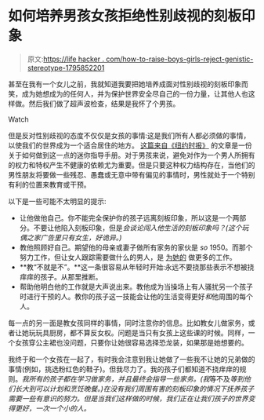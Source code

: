 # 如何培养男孩女孩拒绝性别歧视的刻板印象

> 原文:[https://life hacker . com/how-to-raise-boys-girls-reject-genistic-stereotype-1795852201](https://lifehacker.com/how-to-raise-boys-and-girls-to-reject-sexist-stereotype-1795852201)

甚至在我有一个女儿之前，我就知道我要把她培养成面对性别歧视的刻板印象而笑，成为她想成为的任何人，并为保护世界安全尽自己的一份力量，让其他人也这样做。然后我们做了超声波检查，结果是我怀了个男孩。

Watch

但是反对性别歧视的态度不仅仅是女孩的事情:这是我们所有人都必须做的事情，以使我们的世界成为一个适合居住的地方。 [这篇来自《纽约时报》](https://www.nytimes.com/2017/06/02/upshot/how-to-raise-a-feminist-son.html?_r=1) 的文章是一份关于如何做到这一点的迷你指导手册。对于男孩来说，避免对作为一个男人所拥有的权力和特权产生不健康的依赖尤为重要。但是只要这种权力结构存在，当他们的男性朋友将要做一些残忍、愚蠢或无意中带有偏见的事情时，男性就处于一个特别有利的位置来教育或干预。

以下是一些可能不太明显的提示:

*   让他做他自己。你不能完全保护你的孩子远离刻板印象，所以这是一个两部分。不要让他陷入刻板印象，但是*会谈论闯入他生活的刻板印象吗？(这个玩偶之家广告里只有女生，好诡异。)*
*   教他照顾好自己。期望他的母亲或妻子做所有家务的家伙是 *so* 1950。而那个努力工作，但让女人跟踪需要做什么的男人，是 [为她的](http://lifehacker.com/how-to-share-the-mental-load-of-chores-with-your-part-1795657878) 做更多的工作。
*   **教“不就是不”。**这一条很容易从年轻时开始:永远不要挠那些表示不想被挠痒痒的孩子。从那里推断。
*   帮助他明白他的工作就是大声说出来。教他成为当操场上有人骚扰另一个孩子时进行干预的人。教你的孩子这一技能会让他的生活变得更好*和*他周围的每个人。

每一点的另一面是教女孩同样的事情，同时注意你的信息。比如教女儿做家务，或者让她玩玩具厨房，都不算反女权。问题是当只有女孩上这些课的时候。同样，一个女孩穿公主裙也没问题，只要你让她很容易选择恐龙装，如果那是她想要的。

我终于和一个女孩在一起了，有时我会注意到我让她做了一些我不让她的兄弟做的事情(例如，挑选粉红色的鞋子)。但我尽力了。我的孩子们都知道不挠痒痒的规则。*我所有的孩子都在学习做家务，并且最终会指导一些家务。(我*等不及*等到他们长大到可以计划和烹饪晚餐。)在没有我们周围有害的刻板印象的情况下抚养孩子需要一些有意识的努力。但是当我们这样做的时候，我们正在让我们孩子的世界变得更好，一次一个小的人。*